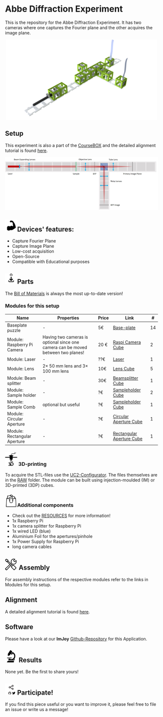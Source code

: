 # Abbe Diffraction Experiment
This is the repository for the Abbe Diffraction Experiment. It has two cameras where one captures the Fourier plane and the other acquires the image plane.

<p align="center">
<img src="./IMAGES/Application_Abbe_experiment_v3.png" width="500">
</p>

## Setup
This experiment is also a part of the [CourseBOX](../../TheBOX/CourseBOX) and the detailed alignment tutorial is found [here](../../TheBOX/CourseBOX/ALIGNMENT_InfOptics).
<p align="center">
<img src="./IMAGES/scheme06.jpg" width="800">
</p>

## <img src="./IMAGES/F.png" width="40">Devices' features:

* Capture Fourier Plane
* Capture Image Plane
* Low-cost acquisition
* Open-Source
* Compatible with Educational purposes


## <img src="./IMAGES/D.png" width="40">Parts
The [Bill of Materials](https://docs.google.com/spreadsheets/d/1U1MndGKRCs0LKE5W8VGreCv9DJbQVQv7O6kgLlB6ZmE/edit?usp=sharing) is always the most up-to-date version!

### Modules for this setup

|  Name | Properties  |  Price | Link  | # |
|---|---|---|---|---|
| Baseplate puzzle| - | 5€  | [Base-plate](../../CAD/ASSEMBLY_Baseplate/)  | 14|
|  Module: Raspberry Pi Camera | Having two cameras is optional since one camera can be moved between two planes!  | 20 €  | [Raspi Camera Cube](../../CAD/ASSEMBLY_CUBE_RaspiCam)  | 2|
|  Module: Laser  | - | ??€  | [Laser](../../CAD/ASSEMBLY_CUBE_Laser)  | 1|
|  Module: Lens | 2× 50 mm lens and 3× 100 mm lens | 10€  | [Lens Cube](../../CAD/ASSEMBLY_CUBE_Lens)  | 5 |
|  Module: Beam splitter | - | 30€  | [Beamsplitter Cube](../../CAD/ASSEMBLY_CUBE_Beamsplitter)  | 1 |
|  Module: Sample holder | - | ?€  | [Sampleholder Cube](../../CAD/ASSEMBLY_CUBE_Sample_Holder)  | 2 |
|  Module: Sample Comb | optional but useful | ?€  | [Sampleholder Cube](../../CAD/ASSEMBLY_CUBE_Sample_Holder)  | 1 |
|  Module: Circular Aperture | - | ?€  | [Circular Aperture Cube](../../CAD/ASSEMBLY_CUBE_Aperture_Circular)  | 1 |
|  Module: Rectangular Aperture | - | ?€  | [Rectangular Aperture Cube](../../CAD/ASSEMBLY_CUBE_Aperture_Rectangular)  | 1 |

### <img src="./IMAGES/P.png" width="40"> 3D-printing
To acquire the STL-files use the [UC2-Configurator](https://uc2configurator.netlify.app/). The files themselves are in the [RAW](../../CAD/RAW/STL) folder. The module can be built using injection-moulded (IM) or 3D-printed (3DP) cubes.


### <img src="./IMAGES/B.png" width="40">Additional components
* Check out the [RESOURCES](../../TUTORIALS/RESOURCES) for more information!
* 1x Raspberry Pi
* 1x camera splitter for Raspberry Pi
* 1x wired LED (blue)
* Aluminium Foil for the apertures/pinhole
* 1x Power Supply for Raspberry Pi
* long camera cables

## <img src="./IMAGES/A.png" width="40"> Assembly
For assembly instructions of the respective modules refer to the links in Modules for this setup.

## Alignment
A detailed alignment tutorial is found [here](../../TheBOX/CourseBOX/ALIGNMENT_InfOptics).

## Software
Please have a look at our **ImJoy** [Github-Repository](https://github.com/bionanoimaging/UC2-ImJoy-GIT) for this Application.

## <img src="./IMAGES/E.png" width="40"> Results
None yet. Be the first to share yours!

## <img src="./IMAGES/S.png" width="40">Participate!
If you find this piece useful or you want to improve it, please feel free to file an issue or write us a message!
